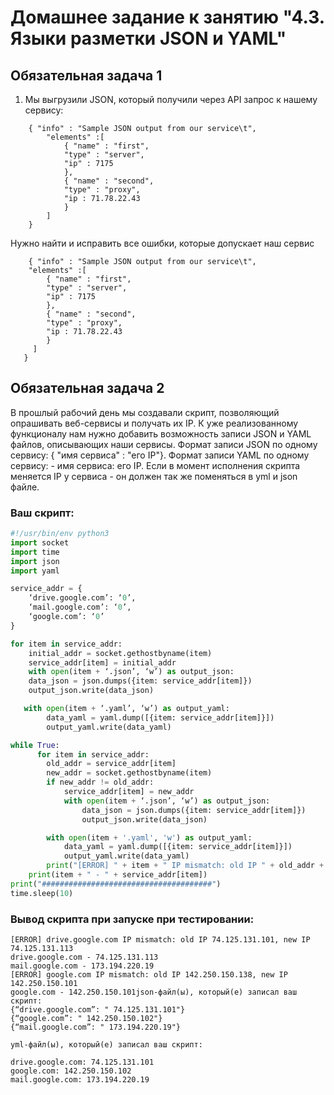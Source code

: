 # Домашнее задание к занятию "4.3. Языки разметки JSON и YAML"

## Обязательная задача 1

1. Мы выгрузили JSON, который получили через API запрос к нашему сервису:
```
    { "info" : "Sample JSON output from our service\t",
        "elements" :[
            { "name" : "first",
            "type" : "server",
            "ip" : 7175 
            },
            { "name" : "second",
            "type" : "proxy",
            "ip : 71.78.22.43
            }
        ]
    }
```
Нужно найти и исправить все ошибки, которые допускает наш сервис
```
    { "info" : "Sample JSON output from our service\t",
    "elements" :[
        { "name" : "first",
        "type" : "server",
        "ip" : 7175 
        },
        { "name" : "second",
        "type" : "proxy",
        "ip : 71.78.22.43
        }
     ]
   }
```
## Обязательная задача 2
В прошлый рабочий день мы создавали скрипт, позволяющий опрашивать веб-сервисы и получать их IP. К уже реализованному функционалу нам нужно добавить возможность записи JSON и YAML файлов, описывающих наши сервисы. Формат записи JSON по одному сервису: { "имя сервиса" : "его IP"}. Формат записи YAML по одному сервису: - имя сервиса: его IP. Если в момент исполнения скрипта меняется IP у сервиса - он должен так же поменяться в yml и json файле.

### Ваш скрипт:
```python
#!/usr/bin/env python3
import socket
import time
import json
import yaml

service_addr = {
    ‘drive.google.com’: ‘0’,
    ‘mail.google.com’: ‘0’,
    ‘google.com’: ‘0’
}

for item in service_addr:
    initial_addr = socket.gethostbyname(item)
    service_addr[item] = initial_addr
    with open(item + ‘.json’, ‘w’) as output_json:
    data_json = json.dumps({item: service_addr[item]})
    output_json.write(data_json)

   with open(item + ‘.yaml’, ‘w’) as output_yaml:
        data_yaml = yaml.dump([{item: service_addr[item]}])
        output_yaml.write(data_yaml)

while True:
      for item in service_addr:
        old_addr = service_addr[item]
        new_addr = socket.gethostbyname(item)
        if new_addr != old_addr:
            service_addr[item] = new_addr
            with open(item + ‘.json’, ‘w’) as output_json:
                data_json = json.dumps({item: service_addr[item]})
                output_json.write(data_json)

        with open(item + '.yaml', 'w') as output_yaml:
            data_yaml = yaml.dump([{item: service_addr[item]}])
            output_yaml.write(data_yaml)
        print("[ERROR] " + item + " IP mismatch: old IP " + old_addr + ", new IP " + new_addr)
    print(item + " - " + service_addr[item])
print("######################################")
time.sleep(10)
```

### Вывод скрипта при запуске при тестировании:
```
[ERROR] drive.google.com IP mismatch: old IP 74.125.131.101, new IP 74.125.131.113
drive.google.com - 74.125.131.113
mail.google.com - 173.194.220.19
[ERROR] google.com IP mismatch: old IP 142.250.150.138, new IP 142.250.150.101
google.com - 142.250.150.101json-файл(ы), который(е) записал ваш скрипт:
{“drive.google.com”: " 74.125.131.101"}
{“google.com”: " 142.250.150.102"}
{“mail.google.com”: " 173.194.220.19"}

yml-файл(ы), который(е) записал ваш скрипт:

drive.google.com: 74.125.131.101
google.com: 142.250.150.102
mail.google.com: 173.194.220.19
```

